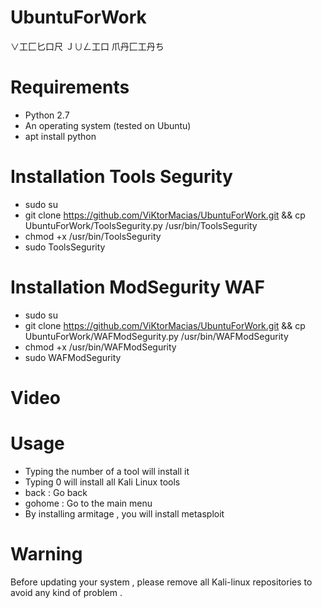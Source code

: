 # UbuntuForWork
∨工匚匕口尺 Ｊ∪ㄥ工口 爪丹匚工丹ち
# Requirements
- Python 2.7
- An operating system (tested on Ubuntu)
- apt install python

# Installation Tools Segurity
- sudo su
- git clone https://github.com/ViKtorMacias/UbuntuForWork.git && cp UbuntuForWork/ToolsSegurity.py /usr/bin/ToolsSegurity
- chmod +x /usr/bin/ToolsSegurity
- sudo ToolsSegurity 
# Installation ModSegurity WAF 
- sudo su
- git clone https://github.com/ViKtorMacias/UbuntuForWork.git && cp UbuntuForWork/WAFModSegurity.py /usr/bin/WAFModSegurity
- chmod +x /usr/bin/WAFModSegurity
- sudo WAFModSegurity 
# Video


# Usage
- Typing the number of a tool will install it
- Typing 0 will install all Kali Linux tools
- back : Go back
- gohome : Go to the main menu
- By installing armitage , you will install metasploit

# Warning
Before updating your system , please remove all Kali-linux repositories to avoid any kind of problem .